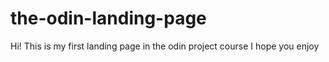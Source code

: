 # the-odin-landing-page
Hi!
This is my first landing page in the odin project course
I hope you enjoy